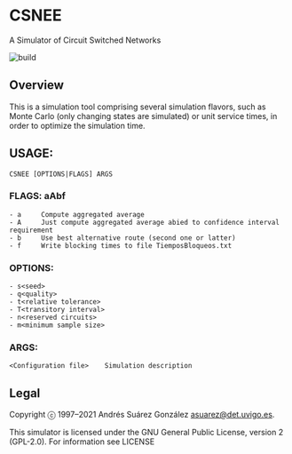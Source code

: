 CSNEE
======

A Simulator of Circuit Switched Networks

![build](https://github.com/ICARUS-ICN/CSNEE/actions/workflows/main.yml/badge.svg)

## Overview

This is a simulation tool comprising several simulation flavors, such as Monte Carlo (only changing states are simulated) or unit service times, in order to optimize the simulation time. 

## USAGE:
	CSNEE [OPTIONS|FLAGS] ARGS

### FLAGS: aAbf
	- a		Compute aggregated average
	- A		Just compute aggregated average abied to confidence interval requirement
	- b		Use best alternative route (second one or latter)
	- f		Write blocking times to file TiemposBloqueos.txt

### OPTIONS:

 	- s<seed>
	- q<quality>
	- t<relative tolerance>
	- T<transitory interval>
	- n<reserved circuits>
	- m<minimum sample size>

### ARGS:

	<Configuration file>	Simulation description
## Legal
Copyright ⓒ 1997–2021 Andrés Suárez González <asuarez@det.uvigo.es>.

This simulator is licensed under the GNU General Public License, version 2 (GPL-2.0). For information see LICENSE

